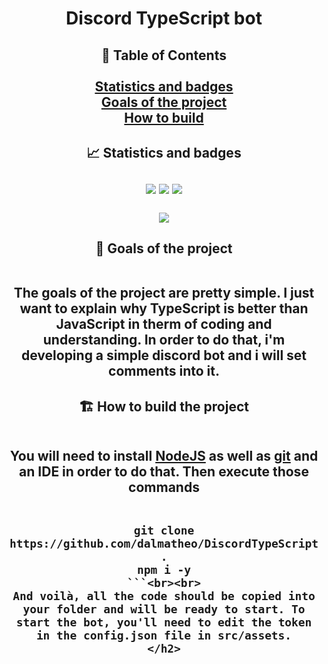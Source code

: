 <h1 align="center" id="heading">Discord TypeScript bot</h1>
<h2 align="center">
  📃 Table of Contents<br><br>
  <a href="https://github.com/dalmatheo/DiscordTypeScript#stats">Statistics and badges</a><br>
  <a href="https://github.com/dalmatheo/DiscordTypeScript#goals">Goals of the project</a><br>
  <a href="https://github.com/dalmatheo/DiscordTypeScript#building">How to build</a><br>
</h2>

<h2 align="center" id="stats">
  📈 Statistics and badges<br><br>
  <a href="https://www.typescriptlang.org/"><img src="https://img.shields.io/badge/typescript-000000.svg?style=for-the-badge&logo=typescript&logoColor=white"></a>
  <a href="https://www.jetbrains.com/webstorm/"><img src="https://img.shields.io/badge/webstorm-000000?style=for-the-badge&logo=webstorm&logoColor=white"></a>
  <a href="https://nodejs.org/"><img src="https://img.shields.io/badge/node.js-000000?style=for-the-badge&logo=node.js&logoColor=white"></a><br><br>
  <a href="https://github.com/dalmatheo/DiscordTypeScript"><img src="https://github-readme-stats.vercel.app/api/pin?username=dalmatheo&repo=DiscordTypeScript&title_color=fff&icon_color=f9f9f9&text_color=9f9f9f&bg_color=151515&show_owner=true"></a>
</h2>

<h2 align="center" id="goals">
  📌 Goals of the project<br><br>

The goals of the project are pretty simple. I just want to explain why TypeScript is better than JavaScript in therm of coding and understanding. In order to do that, i'm developing a simple discord bot and i will set comments into it.
</h2>

<h2 align="center" id="building">
  🏗️ How to build the project<br><br>

You will need to install [NodeJS](https://nodejs.org/) as well as [git](https://git-scm.com/downloads) and an IDE in order to do that. Then execute those commands<br><br>

  ```
  git clone https://github.com/dalmatheo/DiscordTypeScript .
  npm i -y
  ```<br><br>
  And voilà, all the code should be copied into your folder and will be ready to start. To start the bot, you'll need to edit the token in the config.json file in src/assets.
</h2>